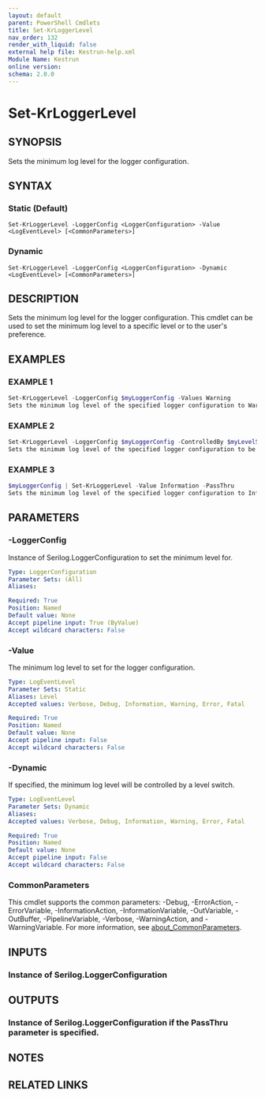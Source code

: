 ```yaml
---
layout: default
parent: PowerShell Cmdlets
title: Set-KrLoggerLevel
nav_order: 132
render_with_liquid: false
external help file: Kestrun-help.xml
Module Name: Kestrun
online version:
schema: 2.0.0
---
```


# Set-KrLoggerLevel

## SYNOPSIS
Sets the minimum log level for the logger configuration.

## SYNTAX

### Static (Default)
```
Set-KrLoggerLevel -LoggerConfig <LoggerConfiguration> -Value <LogEventLevel> [<CommonParameters>]
```

### Dynamic
```
Set-KrLoggerLevel -LoggerConfig <LoggerConfiguration> -Dynamic <LogEventLevel> [<CommonParameters>]
```

## DESCRIPTION
Sets the minimum log level for the logger configuration.
This cmdlet can be used to
set the minimum log level to a specific level or to the user's preference.

## EXAMPLES

### EXAMPLE 1
```powershell
Set-KrLoggerLevel -LoggerConfig $myLoggerConfig -Values Warning
Sets the minimum log level of the specified logger configuration to Warning.
```

### EXAMPLE 2
```powershell
Set-KrLoggerLevel -LoggerConfig $myLoggerConfig -ControlledBy $myLevelSwitch
Sets the minimum log level of the specified logger configuration to be controlled by the specified level switch.
```

### EXAMPLE 3
```powershell
$myLoggerConfig | Set-KrLoggerLevel -Value Information -PassThru
Sets the minimum log level of the specified logger configuration to Information and outputs the LoggerConfiguration object into the pipeline.
```

## PARAMETERS

### -LoggerConfig
Instance of Serilog.LoggerConfiguration to set the minimum level for.

```yaml
Type: LoggerConfiguration
Parameter Sets: (All)
Aliases:

Required: True
Position: Named
Default value: None
Accept pipeline input: True (ByValue)
Accept wildcard characters: False
```

### -Value
The minimum log level to set for the logger configuration.

```yaml
Type: LogEventLevel
Parameter Sets: Static
Aliases: Level
Accepted values: Verbose, Debug, Information, Warning, Error, Fatal

Required: True
Position: Named
Default value: None
Accept pipeline input: False
Accept wildcard characters: False
```

### -Dynamic
If specified, the minimum log level will be controlled by a level switch.

```yaml
Type: LogEventLevel
Parameter Sets: Dynamic
Aliases:
Accepted values: Verbose, Debug, Information, Warning, Error, Fatal

Required: True
Position: Named
Default value: None
Accept pipeline input: False
Accept wildcard characters: False
```

### CommonParameters
This cmdlet supports the common parameters: -Debug, -ErrorAction, -ErrorVariable, -InformationAction, -InformationVariable, -OutVariable, -OutBuffer, -PipelineVariable, -Verbose, -WarningAction, and -WarningVariable. For more information, see [about_CommonParameters](http://go.microsoft.com/fwlink/?LinkID=113216).

## INPUTS

### Instance of Serilog.LoggerConfiguration
## OUTPUTS

### Instance of Serilog.LoggerConfiguration if the PassThru parameter is specified.
## NOTES

## RELATED LINKS
